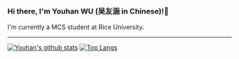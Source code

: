 ### Hi there, I'm Youhan WU (吴友涵 in Chinese)!👋

I'm currently a MCS student at Rice University.

---

[![Youhan's github stats](https://github-readme-stats.vercel.app/api?username=zooltd&theme=material-palenight&count_private=true&hide=contribs)](https://github.com/anuraghazra/github-readme-stats)
[![Top Langs](https://github-readme-stats.vercel.app/api/top-langs/?username=zooltd&theme=material-palenight&hide=Jupyter&layout=compact)](https://github.com/anuraghazra/github-readme-stats)

<!--
**zooltd/zooltd** is a ✨ _special_ ✨ repository because its `README.md` (this file) appears on your GitHub profile.

Here are some ideas to get you started:

- 🔭 I’m currently working on ...
- 🌱 I’m currently learning ...
- 👯 I’m looking to collaborate on ...
- 🤔 I’m looking for help with ...
- 💬 Ask me about ...
- 📫 How to reach me: ...
- 😄 Pronouns: ...
- ⚡ Fun fact: ...
-->
